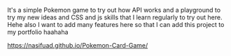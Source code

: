 It's a simple Pokemon game to try out how API works and a playground to try my new ideas and CSS and js skills that I learn regularly to try out here. Hehe also I want to add many features here so that I can add this project to my portfolio haahaha

https://nasifuad.github.io/Pokemon-Card-Game/
